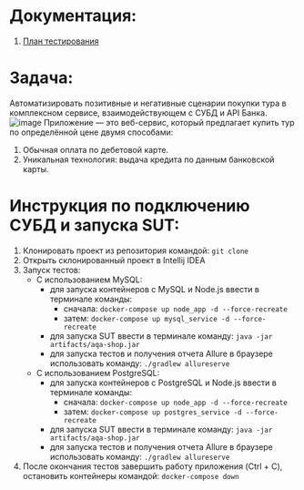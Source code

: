 # Документация:
1. [План тестирования](https://github.com/TrollFrosT/Diploma-QA-51/blob/main/documentation/plan.mdhttps://github.com/TrollFrosT/Diploma-QA-51/blob/main/documentation/plan.md)
# Задача:
Автоматизировать позитивные и негативные сценарии покупки тура в комплексном сервисе, взаимодействующем с СУБД и API Банка.
![image](https://raw.githubusercontent.com/netology-code/qa-diploma/master/pic/service.png)
Приложение — это веб-сервис, который предлагает купить тур по определённой цене двумя способами:
1. Обычная оплата по дебетовой карте.
2. Уникальная технология: выдача кредита по данным банковской карты.

# Инструкция по подключению СУБД и запуска SUT:
1. Клонировать проект из репозитория командой: `git clone`
2. Открыть склонированный проект в Intellij IDEA
3. Запуск тестов:
    - С использованием MySQL:
        - для запуска контейнеров с MySQL и Node.js ввести в терминале команды:
            - сначала: `docker-compose up node_app -d --force-recreate`
            - затем: `docker-compose up mysql_service -d --force-recreate`
        - для запуска SUT ввести в терминале команду: `java -jar artifacts/aqa-shop.jar`
        - для запуска тестов и получения отчета Allure в браузере использовать команду: `./gradlew allureserve`
    - С использованием PostgreSQL:
        - для запуска контейнеров с PostgreSQL и Node.js ввести в терминале команды:
            - сначала: `docker-compose up node_app -d --force-recreate`
            - затем: `docker-compose up postgres_service -d --force-recreate`
        - для запуска SUT ввести в терминале команду: `java -jar artifacts/aqa-shop.jar`
        - для запуска тестов и получения отчета Allure в браузере использовать команду: `./gradlew allureserve`
4. После окончания тестов завершить работу приложения (Ctrl + C), остановить контейнеры командой: `docker-compose down`